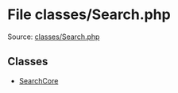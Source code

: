 File classes/Search.php
=========

Source: [classes/Search.php](https://github.com/PrestaShop/PrestaShop/blob/1.6.0.10/classes/Search.php)


Classes
-------

* [SearchCore](class.SearchCore.md)

